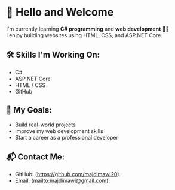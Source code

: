 # 👋 Hello and Welcome

I'm currently learning **C# programming** and **web development** 👨‍💻  
I enjoy building websites using HTML, CSS, and ASP.NET Core.

## 🛠️ Skills I'm Working On:
- C#
- ASP.NET Core
- HTML / CSS
- GitHub

## 🎯 My Goals:
- Build real-world projects
- Improve my web development skills
- Start a career as a professional developer

## 📬 Contact Me:
- GitHub: (https://github.com/majdimawi20).
- Email: (mailto:majdimawi@gmail.com).
